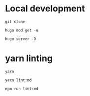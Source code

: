 # Local development
```
git clone
```

```
hugo mod get -u
```
```
hugo server -D
```

# yarn linting
```
yarn
```
```
yarn lint:md
```

```
npm run lint:md
```
